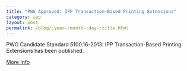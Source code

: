 ```yaml
---
title: "PWG Approved: IPP Transaction-Based Printing Extensions"
category: ipp
layout: post
permalink: /blog/:year-:month-:day-:title.html
---
```


PWG Candidate Standard 5100.16-2013: IPP Transaction-Based Printing Extensions has been published.

<a class="btn btn-secondary btn-sm" href="http://ftp.pwg.org/pub/pwg/candidates/cs-ipptrans10-20131108-5100.16.pdf">More Info</a>
